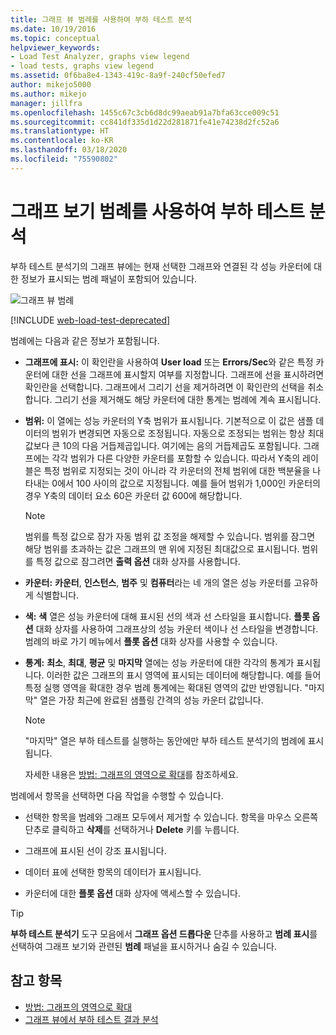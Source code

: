 ```yaml
---
title: 그래프 뷰 범례를 사용하여 부하 테스트 분석
ms.date: 10/19/2016
ms.topic: conceptual
helpviewer_keywords:
- Load Test Analyzer, graphs view legend
- load tests, graphs view legend
ms.assetid: 0f6ba8e4-1343-419c-8a9f-240cf50efed7
author: mikejo5000
ms.author: mikejo
manager: jillfra
ms.openlocfilehash: 1455c67c3cb6d8dc99aeab91a7bfa63cce009c51
ms.sourcegitcommit: cc841df335d1d22d281871fe41e74238d2fc52a6
ms.translationtype: HT
ms.contentlocale: ko-KR
ms.lasthandoff: 03/18/2020
ms.locfileid: "75590802"
---
```

# <a name="use-the-graphs-view-legend-to-analyze-load-tests"></a>그래프 보기 범례를 사용하여 부하 테스트 분석

부하 테스트 분석기의 그래프 뷰에는 현재 선택한 그래프와 연결된 각 성능 카운터에 대한 정보가 표시되는 범례 패널이 포함되어 있습니다.

![그래프 뷰 범례](../test/media/load_viewlegend.png)

[!INCLUDE [web-load-test-deprecated](includes/web-load-test-deprecated.md)]

범례에는 다음과 같은 정보가 포함됩니다.

- **그래프에 표시:** 이 확인란을 사용하여 **User load** 또는 **Errors/Sec**와 같은 특정 카운터에 대한 선을 그래프에 표시할지 여부를 지정합니다. 그래프에 선을 표시하려면 확인란을 선택합니다. 그래프에서 그리기 선을 제거하려면 이 확인란의 선택을 취소합니다. 그리기 선을 제거해도 해당 카운터에 대한 통계는 범례에 계속 표시됩니다.

- **범위:** 이 열에는 성능 카운터의 Y축 범위가 표시됩니다. 기본적으로 이 값은 샘플 데이터의 범위가 변경되면 자동으로 조정됩니다. 자동으로 조정되는 범위는 항상 최대값보다 큰 10의 다음 거듭제곱입니다. 여기에는 음의 거듭제곱도 포함됩니다. 그래프에는 각각 범위가 다른 다양한 카운터를 포함할 수 있습니다. 따라서 Y축의 레이블은 특정 범위로 지정되는 것이 아니라 각 카운터의 전체 범위에 대한 백분율을 나타내는 0에서 100 사이의 값으로 지정됩니다. 예를 들어 범위가 1,000인 카운터의 경우 Y축의 데이터 요소 60은 카운터 값 600에 해당합니다.

    > [!NOTE]
    > 범위를 특정 값으로 잠가 자동 범위 값 조정을 해제할 수 있습니다. 범위를 잠그면 해당 범위를 초과하는 값은 그래프의 맨 위에 지정된 최대값으로 표시됩니다. 범위를 특정 값으로 잠그려면 **출력 옵션** 대화 상자를 사용합니다.

- **카운터:** **카운터**, **인스턴스**, **범주** 및 **컴퓨터**라는 네 개의 열은 성능 카운터를 고유하게 식별합니다.

- **색:** **색** 열은 성능 카운터에 대해 표시된 선의 색과 선 스타일을 표시합니다. **플롯 옵션** 대화 상자를 사용하여 그래프상의 성능 카운터 색이나 선 스타일을 변경합니다. 범례의 바로 가기 메뉴에서 **플롯 옵션** 대화 상자를 사용할 수 있습니다.

- **통계:** **최소**, **최대**, **평균** 및 **마지막** 열에는 성능 카운터에 대한 각각의 통계가 표시됩니다. 이러한 값은 그래프의 표시 영역에 표시되는 데이터에 해당합니다. 예를 들어 특정 실행 영역을 확대한 경우 범례 통계에는 확대된 영역의 값만 반영됩니다. "마지막" 열은 가장 최근에 완료된 샘플링 간격의 성능 카운터 값입니다.

    > [!NOTE]
    > "마지막" 열은 부하 테스트를 실행하는 동안에만 부하 테스트 분석기의 범례에 표시됩니다.

     자세한 내용은 [방법: 그래프의 영역으로 확대](../test/how-to-zoom-in-on-a-region-of-the-graph-in-load-test-results.md)를 참조하세요.

범례에서 항목을 선택하면 다음 작업을 수행할 수 있습니다.

- 선택한 항목을 범례와 그래프 모두에서 제거할 수 있습니다. 항목을 마우스 오른쪽 단추로 클릭하고 **삭제**를 선택하거나 **Delete** 키를 누릅니다.

- 그래프에 표시된 선이 강조 표시됩니다.

- 데이터 표에 선택한 항목의 데이터가 표시됩니다.

- 카운터에 대한 **플롯 옵션** 대화 상자에 액세스할 수 있습니다.

> [!TIP]
> **부하 테스트 분석기** 도구 모음에서 **그래프 옵션 드롭다운** 단추를 사용하고 **범례 표시**를 선택하여 그래프 보기와 관련된 **범례** 패널을 표시하거나 숨길 수 있습니다.

## <a name="see-also"></a>참고 항목

- [방법: 그래프의 영역으로 확대](../test/how-to-zoom-in-on-a-region-of-the-graph-in-load-test-results.md)
- [그래프 뷰에서 부하 테스트 결과 분석](../test/analyze-load-test-results-in-the-graphs-view.md)
